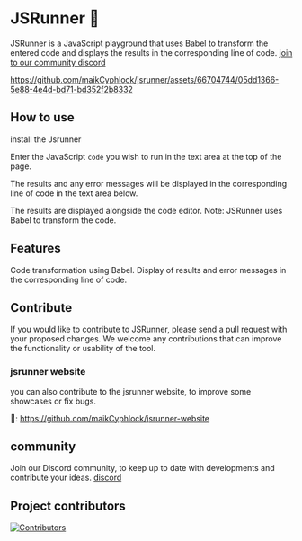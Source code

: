 # JSRunner 🏃
JSRunner is a JavaScript playground that uses Babel to transform the entered code and displays the results in the corresponding line of code. [join to our community discord](https://discord.gg/R6vC9k4hTc)

https://github.com/maikCyphlock/jsrunner/assets/66704744/05dd1366-5e88-4e4d-bd71-bd352f2b8332

## How to use
install the Jsrunner

Enter the JavaScript `code` you wish to run in the text area at the top of the page.

The results and any error messages will be displayed in the corresponding line of code in the text area below.

The results are displayed alongside the code editor. 
Note: JSRunner uses Babel to transform the code.

## Features
Code transformation using Babel.
Display of results and error messages in the corresponding line of code.

## Contribute
If you would like to contribute to JSRunner, please send a pull request with your proposed changes. We welcome any contributions that can improve the functionality or usability of the tool.

### jsrunner website
you can also contribute to the jsrunner website, to improve some showcases or fix bugs.

🔗: https://github.com/maikCyphlock/jsrunner-website 
## community
Join our Discord community, to keep up to date with developments and contribute your ideas. 
[discord](https://discord.gg/R6vC9k4hTc)
## Project contributors
[![Contributors](https://contrib.rocks/image?repo=maikCyphlock/jsrunner)](https://github.com/maikCyphlock/jsrunner/graphs/contributors)
